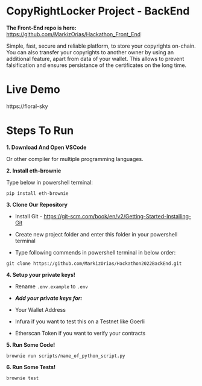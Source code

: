 
# CopyRightLocker Project - BackEnd

**The Front-End repo is here:** https://github.com/MarkizOrias/Hackathon_Front_End

Simple, fast, secure and reliable platform, to store your copyrights on-chain. You can also transfer your copyrights to another owner by using an additional feature, apart from data of your wallet. This allows to prevent falsification and ensures persistance of the certificates on the long time.

# Live Demo

https://floral-sky

# Steps To Run

**1. Download And Open VSCode**

Or other compiler for multiple programming languages.

**2. Install eth-brownie**

Type below in powershell terminal:

`pip install eth-brownie`

**3. Clone Our Repository**

* Install Git - https://git-scm.com/book/en/v2/Getting-Started-Installing-Git

* Create new project folder and enter this folder in your powershell terminal

* Type following commends in powershell terminal in below order:

`git clone https://github.com/MarkizOrias/Hackathon2022BackEnd.git`

**4. Setup your private keys!**

* Rename `.env.example` to `.env`

* ***Add your private keys for:***

- Your Wallet Address

- Infura if you want to test this on a Testnet like Goerli

- Etherscan Token if you want to verify your contracts

**5. Run Some Code!**

`brownie run scripts/name_of_python_script.py`

**6. Run Some Tests!**

`brownie test`
